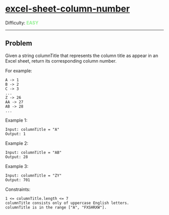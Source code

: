 # [excel-sheet-column-number](https://leetcode.com/problems/excel-sheet-column-number/)
Difficulty: <span style="color:lightgreen">**EASY**</span>

---

## Problem

Given a string columnTitle that represents the column title as appear in an Excel sheet, return its corresponding column number.

For example:
```
A -> 1
B -> 2
C -> 3
...
Z -> 26
AA -> 27
AB -> 28 
...
```

Example 1:
```
Input: columnTitle = "A"
Output: 1
```

Example 2:
```
Input: columnTitle = "AB"
Output: 28
```

Example 3:
```
Input: columnTitle = "ZY"
Output: 701
```

Constraints:
```
1 <= columnTitle.length <= 7
columnTitle consists only of uppercase English letters.
columnTitle is in the range ["A", "FXSHRXW"].
```